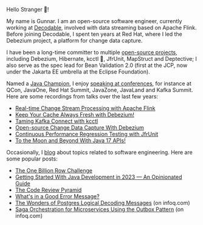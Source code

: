 Hello Stranger 👋!

My name is Gunnar.
I am an open-source software engineer, currently working at [Decodable](https://www.decodable.co/), involved with data streaming based on Apache Flink.
Before joining Decodable, I spent ten years at Red Hat, where I led the Debezium project, a platform for change data capture.

I have been a long-time committer to multiple [open-source projects](https://morling.dev/projects), including Debezium, Hibernate, kcctl 🧸, JfrUnit, MapStruct and Deptective;
I also serve as the spec lead for Bean Validation 2.0 (first at the JCP, now under the Jakarta EE umbrella at the Eclipse Foundation).

Named a [Java Champion](https://apex.oracle.com/pls/apex/f?p=19297:3::::::), I enjoy [speaking at conferences](https://morling.dev/conferences), for instance at QCon, JavaOne, Red Hat Summit, JavaZone, JavaLand and Kafka Summit.
Here are some recordings from talks over the last few years:

* [Real-time Change Stream Processing with Apache Flink](https://vimeo.com/862061927)
* [Keep Your Cache Always Fresh with Debezium!](https://www.youtube.com/watch?v=zOOFMHAjoPI)
* [Taming Kafka Connect with kcctl](https://www.youtube.com/watch?v=cH3EgjYBvyE)
* [Open-source Change Data Capture With Debezium](https://www.youtube.com/watch?v=G7TvRzPQH-U)
* [Continuous Performance Regression Testing with JfrUnit](https://www.p99conf.io/session/continuous-performance-regression-testing-with-jfrunit/)
* [To the Moon and Beyond With Java 17 APIs!](https://www.youtube.com/watch?v=clYmB_KZXMg)

Occasionally, I [blog](https://morling.dev/blog) about topics related to software engineering.
Here are some popular posts:

* [The One Billion Row Challenge](https://www.morling.dev/blog/one-billion-row-challenge/)
* [Getting Started With Java Development in 2023 — An Opinionated Guide](https://www.morling.dev/blog/getting-started-with-java-development-2023/)
* [The Code Review Pyramid](https://www.morling.dev/blog/the-code-review-pyramid/)
* [What's in a Good Error Message?](https://www.morling.dev/blog/whats-in-a-good-error-message/)
* [The Wonders of Postgres Logical Decoding Messages](https://www.infoq.com/articles/wonders-of-postgres-logical-decoding-messages/) (on infoq.com)
* [Saga Orchestration for Microservices Using the Outbox Pattern](https://www.infoq.com/articles/saga-orchestration-outbox/) (on infoq.com)
